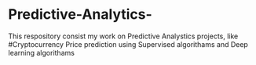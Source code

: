 # Predictive-Analytics-
This respository consist my work on Predictive Analystics projects, like 
#Cryptocurrency Price prediction using Supervised algorithams and Deep learning algorithams
